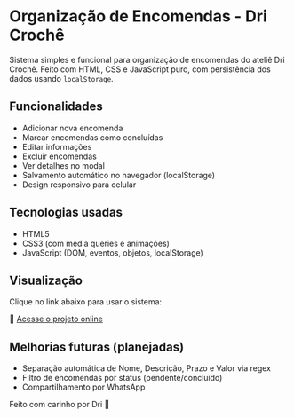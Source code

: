 # Organização de Encomendas - Dri Crochê

Sistema simples e funcional para organização de encomendas do ateliê Dri Crochê. Feito com HTML, CSS e JavaScript puro, com persistência dos dados usando `localStorage`.

## Funcionalidades

- Adicionar nova encomenda
- Marcar encomendas como concluídas
- Editar informações
- Excluir encomendas
- Ver detalhes no modal
- Salvamento automático no navegador (localStorage)
- Design responsivo para celular


## Tecnologias usadas

- HTML5
- CSS3 (com media queries e animações)
- JavaScript (DOM, eventos, objetos, localStorage)


## Visualização

Clique no link abaixo para usar o sistema:

🔗 [Acesse o projeto online](https://seu-usuario.github.io/encomendas-dri/)


## Melhorias futuras (planejadas)

- Separação automática de Nome, Descrição, Prazo e Valor via regex
- Filtro de encomendas por status (pendente/concluído)
- Compartilhamento por WhatsApp



Feito com carinho por Dri 💜